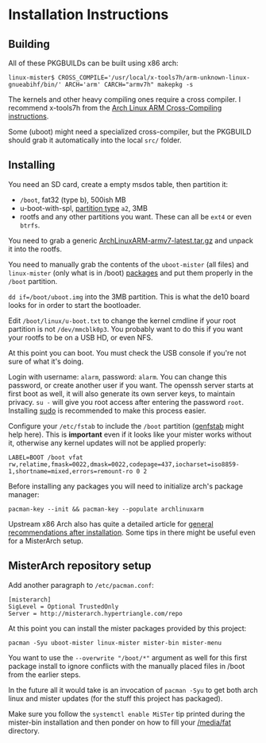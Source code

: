 # Installation Instructions

## Building

All of these PKGBUILDs can be built using x86 arch:

```
linux-mister$ CROSS_COMPILE='/usr/local/x-tools7h/arm-unknown-linux-gnueabihf/bin/' ARCH='arm' CARCH="armv7h" makepkg -s
```

The kernels and other heavy compiling ones require a cross compiler. I recommend
x-tools7h from the [Arch Linux ARM Cross-Compiling instructions](https://archlinuxarm.org/wiki/Distcc_Cross-Compiling).

Some (uboot) might need a specialized cross-compiler, but the PKGBUILD
should grab it automatically into the local `src/` folder.

## Installing

You need an SD card, create a empty msdos table, then partition it:

* `/boot`, fat32 (type b), 500ish MB
* u-boot-with-spl, [partition type](https://unix.stackexchange.com/questions/508890/how-to-change-partition-type-id-without-formatting) `a2`, 3MB
* rootfs and any other partitions you want. These can all be `ext4` or
  even `btrfs`.

You need to grab a generic
[ArchLinuxARM-armv7-latest.tar.gz](http://fl.us.mirror.archlinuxarm.org/os/ArchLinuxARM-armv7-latest.tar.gz)
and unpack it into the rootfs.

You need to manually grab the contents of the `uboot-mister` (all files) and `linux-mister` (only what is in /boot)
[packages](https://github.com/MiSTerArch/binaries/tree/binaries/repo) and put them
properly in the `/boot` partition.

`dd if=/boot/uboot.img` into the 3MB partition. This is what the de10 board looks
for in order to start the bootloader.

Edit `/boot/linux/u-boot.txt` to change the kernel cmdline if your root
partition is not `/dev/mmcblk0p3`. You probably want to do this if you want
your rootfs to be on a USB HD, or even NFS.

At this point you can boot. You must check the USB console if you're not sure
of what it's doing.

Login with username: `alarm`, password: `alarm`. You can change this password,
or create another user if you want. The openssh server starts at first boot as
well, it will also generate its own server keys, to maintain privacy. `su -`
will give you root access after entering the password `root`. Installing
[sudo](https://wiki.archlinux.org/title/Sudo) is recommended to make
this process easier.

Configure your `/etc/fstab` to include the `/boot` partition
([genfstab](https://man.archlinux.org/man/genfstab.8) might help here).
This is **important** even if it looks like your mister works without it,
otherwise any kernel updates will not be applied properly:

```
LABEL=BOOT /boot vfat rw,relatime,fmask=0022,dmask=0022,codepage=437,iocharset=iso8859-1,shortname=mixed,errors=remount-ro 0 2
```

Before installing any packages you will need to initialize arch's package manager:

```
pacman-key --init && pacman-key --populate archlinuxarm
```

Upstream x86 Arch also has quite a detailed article for [general recommendations after installation](https://wiki.archlinux.org/title/General_recommendations).
Some tips in there might be useful even for a MisterArch setup.

## MisterArch repository setup

Add another paragraph to `/etc/pacman.conf`:

```
[misterarch]
SigLevel = Optional TrustedOnly
Server = http://misterarch.hypertriangle.com/repo
```

At this point you can install the mister packages provided by this project:

```
pacman -Syu uboot-mister linux-mister mister-bin mister-menu
```

You want to use the `--overwrite "/boot/*"` argument as well for this first
package install to ignore conflicts with the manually placed files in /boot from
the earlier steps.

In the future all it would take is an invocation of `pacman -Syu` to get both
arch linux and mister updates (for the stuff this project has packaged).

Make sure you follow the `systemctl enable MiSTer` tip printed during the
mister-bin installation and then ponder on how to fill your [/media/fat](https://github.com/MiSTerArch/PKGBUILDs/blob/main/README.md#mediafat)
directory.
